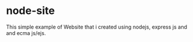 # node-site

This simple example of Website that i created using nodejs, express js and and ecma js/ejs.

